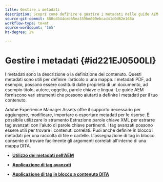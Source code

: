 ```yaml
---
title: Gestire i metadati
description: Scopri come definire e gestire i metadati nelle guide AEM. Utilizza l'assegnazione tag avanzati e in blocco per trovare facilmente gli argomenti correlati in una mappa DITA.
source-git-commit: 880cd344ceb65ea339be699ebcad41c0d62e168a
workflow-type: tm+mt
source-wordcount: '165'
ht-degree: 2%

---
```


# Gestire i metadati {#id221EJ0500LI}

I metadati sono la descrizione o la definizione del contenuto. Questi metadati sono utili per definire l’articolo o una mappa. I metadati PDF, ad esempio, possono essere costituiti dalle proprietà di un documento, ad esempio titolo, autore, oggetto, parole chiave e lingua. Le guide AEM forniscono vari strumenti che possono aiutarti a definire i metadati per il tuo contenuto.

Adobe Experience Manager Assets offre il supporto necessario per aggiungere, modificare, importare o esportare metadati per le risorse. È possibile utilizzare lo strumento Estrazione parole chiave XML per estrarre tag avanzati con l&#39;aiuto di parole chiave pertinenti. I tag avanzati possono essere utili per trovare i contenuti correlati. Puoi anche definire in blocco i metadati per una raccolta di file e cartelle. L&#39;assegnazione di tag in blocco consente di trovare facilmente gli argomenti correlati all&#39;interno di una mappa DITA.

- **[Utilizzo dei metadati nell’AEM](metadata-dita.md)**

- **[Applicazione di tag avanzati](web-editor-smart-tagging.md)**

- **[Applicazione di tag in blocco a contenuto DITA](map-editor-bulk-tagging.md)**
